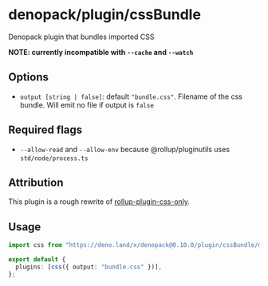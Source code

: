 # denopack/plugin/cssBundle

Denopack plugin that bundles imported CSS

**NOTE: currently incompatible with `--cache` and `--watch`**

## Options

- `output [string | false]`: default `"bundle.css"`. Filename of the css bundle. Will emit no file if output is `false`

## Required flags

- `--allow-read` and `--allow-env` because @rollup/pluginutils uses `std/node/process.ts`

## Attribution

This plugin is a rough rewrite of [rollup-plugin-css-only](https://github.com/thgh/rollup-plugin-css-only).

## Usage

```ts
import css from "https://deno.land/x/denopack@0.10.0/plugin/cssBundle/mod.ts";

export default {
  plugins: [css({ output: "bundle.css" })],
};
```
